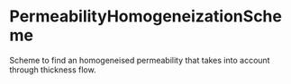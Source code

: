 # PermeabilityHomogeneizationScheme
Scheme to find an homogeneised permeability that takes into account through thickness flow.
